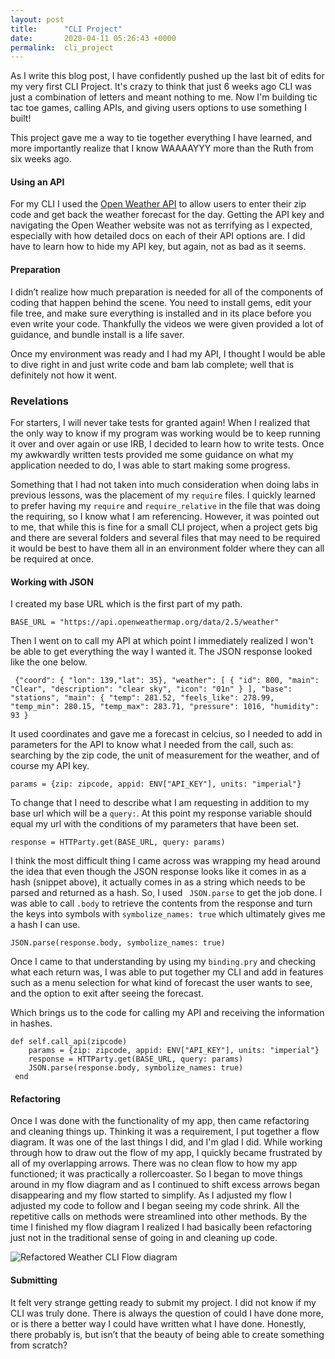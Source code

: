 ```yaml
---
layout: post
title:      "CLI Project"
date:       2020-04-11 05:26:43 +0000
permalink:  cli_project
---
```


As I write this blog post, I have confidently pushed up the last bit of edits for my very first CLI Project. It's crazy to think that just 6 weeks ago CLI was just a combination of letters and meant nothing to me. Now I'm building tic tac toe games, calling APIs, and giving users options to use something I built!

This project gave me a way to tie together everything I have learned, and more importantly realize that I know WAAAAYYY more than the Ruth from six weeks ago. 

#### Using an API

For my CLI I used the [Open Weather API](https://openweathermap.org/api) to allow users to enter their zip code and get back the weather forecast for the day. Getting the API key and navigating the Open Weather website was not as terrifying as I expected, especially with how detailed docs on each of their API options are. I did have to learn how to hide my API key, but again, not as bad as it seems.

#### Preparation  
I didn’t realize how much preparation is needed for all of the components of coding that happen behind the scene. You need to install gems, edit your file tree, and make sure everything is installed and in its place before you even write your code. Thankfully the videos we were given provided a lot of guidance, and bundle install is a life saver.

Once my environment was ready and I had my API, I thought I would be able to dive right in and just write code and bam lab complete; well that is definitely not how it went. 

### Revelations 
For starters, I will never take tests for granted again! When I realized that the only way to know if my program was working would be to keep running it over and over again or use IRB, I decided to learn how to write tests. Once my awkwardly written tests provided me some guidance on what my application needed to do, I was able to start making some progress. 

Something that I had not taken into much consideration when doing labs in previous lessons, was the placement of my `require` files. I quickly learned to prefer having my `require` and `require_relative` in the file that was doing the requiring, so I know what I am referencing. However, it was pointed out to me, that while this is fine for a small CLI project, when a project gets big and there are several folders and several files that may need to be required it would be best to have them all in an environment folder where they can all be required at once. 

#### Working with JSON

I created my base URL which is the first part of my path.

`BASE_URL = "https://api.openweathermap.org/data/2.5/weather"`

Then I went on to call my API at which point I immediately realized I won't be able to get everything the way I wanted it.  The JSON response looked like the one below.

` {"coord": { "lon": 139,"lat": 35},
  "weather": [
    {
      "id": 800,
      "main": "Clear",
      "description": "clear sky",
      "icon": "01n"
    }
  ],
  "base": "stations",
  "main": {
    "temp": 281.52,
    "feels_like": 278.99,
    "temp_min": 280.15,
    "temp_max": 283.71,
    "pressure": 1016,
    "humidity": 93
  }`

It used coordinates and gave me a forecast in celcius, so I needed to add in parameters for the API to know what I needed from the call, such as: searching by the zip code, the unit of measurement for the weather, and of course my API key. 

`params = {zip: zipcode, appid: ENV["API_KEY"], units: "imperial"}`

To change that I need to describe what I am requesting in addition to my base url which will be a `query:`.  At this point my response variable should equal my url with the conditions of my parameters that have been set. 

`response = HTTParty.get(BASE_URL, query: params)`

I think the most difficult thing I came across was wrapping my head around the idea that even though the JSON response looks like it comes in as a hash (snippet above), it actually comes in as a string which needs to be parsed and returned as a hash. So, I used ` JSON.parse` to get the job done. I was able to call `.body`  to retrieve the contents from the response and turn the keys into symbols with `symbolize_names: true` which ultimately gives me a hash I can use.

`JSON.parse(response.body, symbolize_names: true)`

Once I came to that understanding by using my ` binding.pry ` and checking what each return was, I was able to put together my CLI and add in features such as a menu selection for what kind of forecast the user wants to see, and the option to exit after seeing the forecast.

Which brings us to the code for calling my API and receiving the information in hashes.

```
def self.call_api(zipcode)
    params = {zip: zipcode, appid: ENV["API_KEY"], units: "imperial"}
    response = HTTParty.get(BASE_URL, query: params)
    JSON.parse(response.body, symbolize_names: true)
 end 
```

#### Refactoring
Once I was done with the functionality of my app, then came refactoring and cleaning things up. Thinking it was a requirement, I put together a flow diagram. It was one of the last things I did, and I'm glad I did. While working through how to draw out the flow of my app, I quickly became frustrated by all of my overlapping arrows. There was no clean flow to how my app functioned; it was practically a rollercoaster. So I began to move  things around in my flow diagram and as I continued to shift excess arrows began disappearing and my flow started to simplify. As I adjusted my flow I adjusted my code to follow and I began seeing my code shrink. All the repetitive calls on methods were streamlined into other methods. By the time I finished my flow diagram I realized I had basically been refactoring just not in the traditional sense of going in and cleaning up code.

![Refactored Weather CLI Flow diagram](https://i.ibb.co/HF157d4/Untitled-Diagram.png)

#### Submitting 
It felt very strange getting ready to submit my project. I did not know if my CLI was truly done. There is always the question of could I have done more, or is there a better way I could have written what I have done. Honestly, there probably is, but isn’t that the beauty of being able to create something from scratch?



